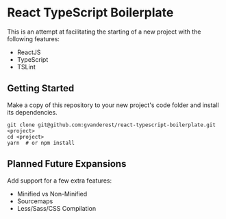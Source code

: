 # React TypeScript Boilerplate

This is an attempt at facilitating the starting of a new project with the
following features:

* ReactJS
* TypeScript
* TSLint


## Getting Started

Make a copy of this repository to your new project's code folder and install
its dependencies.

```
git clone git@github.com:gvanderest/react-typescript-boilerplate.git <project>
cd <project>
yarn  # or npm install
```



## Planned Future Expansions

Add support for a few extra features:

* Minified vs Non-Minified
* Sourcemaps
* Less/Sass/CSS Compilation
